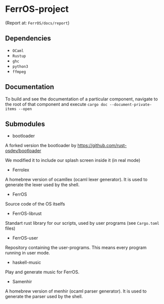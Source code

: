 # FerrOS-project

(Report at: `FerrOS/docs/report`)

## Dependencies
- `OCaml`
- `Rustup`
- `ghc`
- `python3`
- `ffmpeg`

## Documentation

To build and see the documentation of a particular component, navigate to the root of that component and execute `cargo doc --document-private-items --open`

## Submodules

* bootloader

A forked version the bootloader by https://github.com/rust-osdev/bootloader

We modified it to include our splash screen inside it (in real mode)

* Ferrolex

A homebrew version of ocamllex (ocaml lexer generator).
It is used to generate the lexer used by the shell.

* FerrOS

Source code of the OS itselfs

* FerrOS-librust

Standart rust library for our scripts, used by user programs (see `Cargo.toml` files)

* FerrOS-user

Repository containing the user-programs.
This means every program running in user mode.

* haskell-music

Play and generate music for FerrOS.

* Samenhir

A homebrew version of menhir (ocaml parser generator).
It is used to generate the parser used by the shell.
